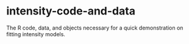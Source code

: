 intensity-code-and-data
=======================

The R code, data, and objects necessary for a quick demonstration on fitting intensity models.